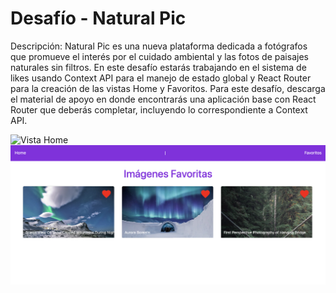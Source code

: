 # Desafío - Natural Pic

Descripción:
Natural Pic es una nueva plataforma dedicada a fotógrafos que promueve el interés por el cuidado ambiental y las fotos de paisajes naturales sin filtros. En este desafío estarás trabajando en el sistema de likes usando Context API para el manejo de estado global y React Router para la creación de las vistas Home y Favoritos.
Para este desafío, descarga el material de apoyo en donde encontrarás una aplicación base con React Router que deberás completar, incluyendo lo correspondiente a Context API.

![Vista Home](src/assets/readme/home.png)
![Vista Favoritos](src/assets/readme/favoritos.png)